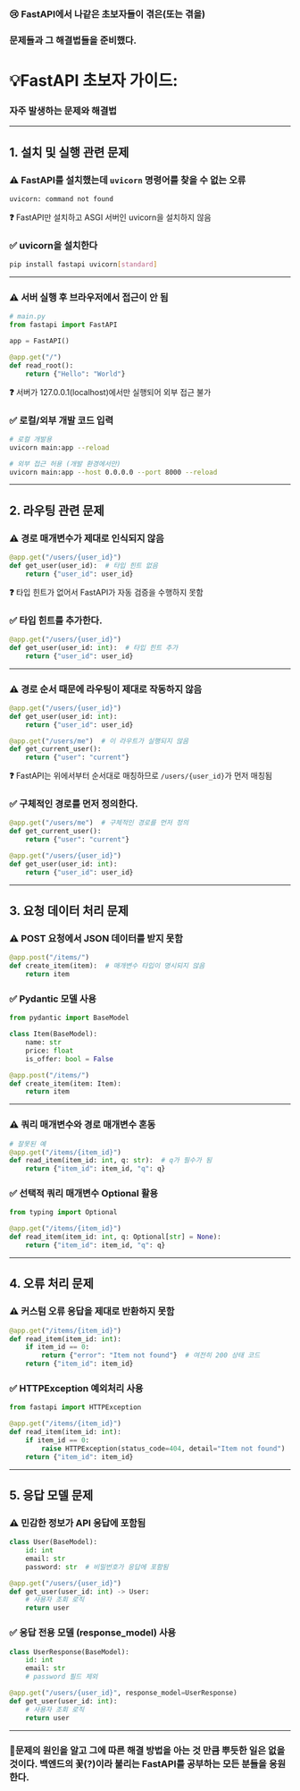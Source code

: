 ### 😢 FastAPI에서 나같은 초보자들이  겪은(또는 겪을) 
### 문제들과 그 해결법들을 준비했다.  


# 💡FastAPI 초보자 가이드: 
### 자주 발생하는 문제와 해결법
---
## 1. 설치 및 실행 관련 문제

### ⚠️ FastAPI를 설치했는데 `uvicorn` 명령어를 찾을 수 없는 오류
```bash
uvicorn: command not found
```

**❓** FastAPI만 설치하고 ASGI 서버인 uvicorn을 설치하지 않음

### ✅ uvicorn을 설치한다
```bash
pip install fastapi uvicorn[standard]
```
---
### ⚠️ 서버 실행 후 브라우저에서 접근이 안 됨
```python
# main.py
from fastapi import FastAPI

app = FastAPI()

@app.get("/")
def read_root():
    return {"Hello": "World"}
```

**❓** 서버가 127.0.0.1(localhost)에서만 실행되어 외부 접근 불가

### ✅ 로컬/외부 개발 코드 입력
```bash
# 로컬 개발용
uvicorn main:app --reload

# 외부 접근 허용 (개발 환경에서만)
uvicorn main:app --host 0.0.0.0 --port 8000 --reload
```
---
## 2. 라우팅 관련 문제

### ⚠️ 경로 매개변수가 제대로 인식되지 않음
```python
@app.get("/users/{user_id}")
def get_user(user_id):  # 타입 힌트 없음
    return {"user_id": user_id}
```

**❓** 타입 힌트가 없어서 FastAPI가 자동 검증을 수행하지 못함

### ✅ 타입 힌트를 추가한다.
```python
@app.get("/users/{user_id}")
def get_user(user_id: int):  # 타입 힌트 추가
    return {"user_id": user_id}
```
---
### ⚠️ 경로 순서 때문에 라우팅이 제대로 작동하지 않음
```python
@app.get("/users/{user_id}")
def get_user(user_id: int):
    return {"user_id": user_id}

@app.get("/users/me")  # 이 라우트가 실행되지 않음
def get_current_user():
    return {"user": "current"}
```

**❓** FastAPI는 위에서부터 순서대로 매칭하므로 `/users/{user_id}`가 먼저 매칭됨

### ✅ 구체적인 경로를 먼저 정의한다.
```python
@app.get("/users/me")  # 구체적인 경로를 먼저 정의
def get_current_user():
    return {"user": "current"}

@app.get("/users/{user_id}")
def get_user(user_id: int):
    return {"user_id": user_id}
```
---
## 3. 요청 데이터 처리 문제

### ⚠️ POST 요청에서 JSON 데이터를 받지 못함
```python
@app.post("/items/")
def create_item(item):  # 매개변수 타입이 명시되지 않음
    return item
```

### ✅ Pydantic 모델 사용
```python
from pydantic import BaseModel

class Item(BaseModel):
    name: str
    price: float
    is_offer: bool = False

@app.post("/items/")
def create_item(item: Item):
    return item
```
---
### ⚠️ 쿼리 매개변수와 경로 매개변수 혼동
```python
# 잘못된 예
@app.get("/items/{item_id}")
def read_item(item_id: int, q: str):  # q가 필수가 됨
    return {"item_id": item_id, "q": q}
```

### ✅ 선택적 쿼리 매개변수  Optional 활용
```python
from typing import Optional

@app.get("/items/{item_id}")
def read_item(item_id: int, q: Optional[str] = None):
    return {"item_id": item_id, "q": q}
```
---
## 4. 오류 처리 문제

### ⚠️ 커스텀 오류 응답을 제대로 반환하지 못함
```python
@app.get("/items/{item_id}")
def read_item(item_id: int):
    if item_id == 0:
        return {"error": "Item not found"}  # 여전히 200 상태 코드
    return {"item_id": item_id}
```

### ✅ HTTPException 예외처리 사용
```python
from fastapi import HTTPException

@app.get("/items/{item_id}")
def read_item(item_id: int):
    if item_id == 0:
        raise HTTPException(status_code=404, detail="Item not found")
    return {"item_id": item_id}
```
---
## 5. 응답 모델 문제   

### ⚠️ 민감한 정보가 API 응답에 포함됨
```python
class User(BaseModel):
    id: int
    email: str
    password: str  # 비밀번호가 응답에 포함됨

@app.get("/users/{user_id}")
def get_user(user_id: int) -> User:
    # 사용자 조회 로직
    return user
```

### ✅ 응답 전용 모델 (response_model) 사용
```python
class UserResponse(BaseModel):
    id: int
    email: str
    # password 필드 제외

@app.get("/users/{user_id}", response_model=UserResponse)
def get_user(user_id: int):
    # 사용자 조회 로직
    return user
```
---
### 💭문제의 원인을 알고 그에 따른 해결 방법을 아는 것 만큼 뿌듯한 일은 없을 것이다. 백엔드의 꽃(?)이라 불리는 FastAPI를 공부하는 모든 분들을 응원한다.  
